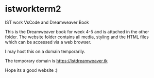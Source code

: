 # istworkterm2
IST work VsCode and Dreamweaver Book

This is the Dreamweaver book for week 4-5 and is attached in the other folder. The website folder contains all media, styling and the HTML files
which can be accessed via a web browser. 

I may host this on a domain temporarily.


The temporary domain is https://istdreamweaver.tk

Hope its a good website :)

